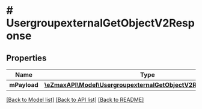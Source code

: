 # # UsergroupexternalGetObjectV2Response

## Properties

Name | Type | Description | Notes
------------ | ------------- | ------------- | -------------
**mPayload** | [**\eZmaxAPI\Model\UsergroupexternalGetObjectV2ResponseMPayload**](UsergroupexternalGetObjectV2ResponseMPayload.md) |  |

[[Back to Model list]](../../README.md#models) [[Back to API list]](../../README.md#endpoints) [[Back to README]](../../README.md)
